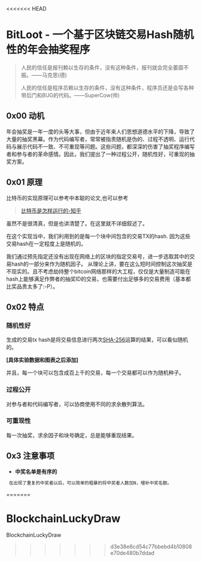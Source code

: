 <<<<<<< HEAD
# BitLoot - 一个基于区块链交易Hash随机性的年会抽奖程序

> 人民的信任是报刊赖以生存的条件，没有这种条件，报刊就会完全萎靡不振。——马克思(德)
> 
> 
> 人民的信任是程序员赖以生存的条件，没有这种条件，程序员还是会写各种带后门和BUG的代码。——SuperCow(帅)

## 0x00 动机
年会抽奖是一年一度的头等大事，但由于近年来人们思想道德水平的下降，导致了大量的抽奖黑幕。作为代码编写者，常常被指责随机是伪的、过程不透明、运行代码与展示代码不一致、不可重现等问题。这些问题，都深深的伤害了抽奖程序编写者和参与者的革命感情。因此，我们提出了一种过程公开，随机性好，可重现的抽奖方案。
 
## 0x01 原理
比特币的实现原理可以参考中本聪的论文,也可以参考
> [比特币是怎样运行的-知乎][1] 

虽然不是很清真，但是也讲清楚了。在这里就不详细叙述了。
 
在这个实现当中，我们利用到的是每一个块中间包含的交易TX的hash. 因为这些交易hash在一定程度上是随机的。

我们通过预先指定还没有出现在网络上的区块的指定交易号，进一步选取其中的交易hash的一部分来作为随机因子。 从理论上讲，要在这么短时间控制这次抽奖是不现实的。且不考虑劫持整个bitcoin网络那样的大工程，仅仅是大量制造可能在hash上能够满足作弊者的抽奖ID的交易，也需要付出足够多的交易费用（基本都比奖品贵太多了:-P）。
## 0x02 特点
### 随机性好
生成的交易tx hash是将交易信息进行两次[SHA-256][2]运算的结果，可以看似随机的。 

**[具体实验数据和图表之后添加]**

并且，每一个块可以包含成百上千的交易，每一个交易都可以作为随机种子。
### 过程公开
对参与者和代码编写者，可以协商使用不同的求余散列算法。
### 可重现性
每一次抽奖，求余因子和块号确定，总是能够重现结果。

## 0x3 注意事项
+ **中奖名单是有序的**

```C
 在出现了重复的中奖者以后，可以简单的粗暴的将中奖者人数加N，增补中奖名额。
```

[1]:	https://www.zhihu.com/question/20941124 "比特币是怎样运行的"
[2]:	http://en.wikipedia.org/wiki/SHA-2 "SHA-256-wiki"
=======
# BlockchainLuckyDraw
BlockchainLuckyDraw
>>>>>>> d3e38e6cd54c77bbebd4b10808e70de480b7ddad
